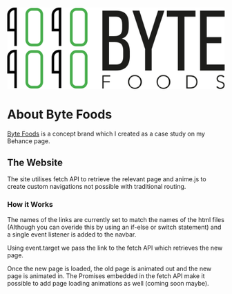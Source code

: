 ![](./img/landscape-logo-black.svg)

# About Byte Foods

[Byte Foods](https://www.behance.net/gallery/94994769/Byte-Foods-Branding-Concept?share=1) is a concept brand which I created as a case study on my Behance page.

## The Website

The site utilises fetch API to retrieve the relevant page and anime.js to create custom navigations not possible with traditional routing.

### How it Works

The names of the links are currently set to match the names of the html files (Although you can overide this by using an if-else or switch statement) and a single event listener is added to the navbar.

Using event.target we pass the link to the fetch API which retrieves the new page.

Once the new page is loaded, the old page is animated out and the new page is animated in. The Promises embedded in the fetch API make it possible to add page loading animations as well (coming soon maybe).
